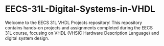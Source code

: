 # EECS-31L-Digital-Systems-in-VHDL
Welcome to the EECS 31L VHDL Projects repository! This repository contains hands-on projects and assignments completed during the EECS 31L course, focusing on VHDL (VHSIC Hardware Description Language) and digital system design.
